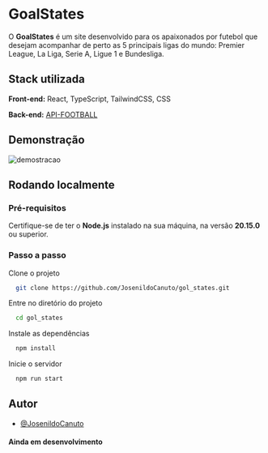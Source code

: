 
# GoalStates

O **GoalStates** é um site desenvolvido para os apaixonados por futebol que desejam acompanhar de perto as 5 principais ligas do mundo: Premier League, La Liga, Serie A, Ligue 1 e Bundesliga.


## Stack utilizada

**Front-end:** React, TypeScript, TailwindCSS, CSS

**Back-end:** [API-FOOTBALL](https://www.api-football.com/documentation-v3#section/Introduction)


## Demonstração

![demostracao](https://github.com/user-attachments/assets/2a901117-b3ed-48d2-86cb-eb95ff3ec006)


## Rodando localmente

### Pré-requisitos

Certifique-se de ter o **Node.js** instalado na sua máquina, na versão **20.15.0** ou superior.

### Passo a passo

Clone o projeto

```bash
  git clone https://github.com/JosenildoCanuto/gol_states.git
```

Entre no diretório do projeto

```bash
  cd gol_states
```

Instale as dependências

```bash
  npm install
```

Inicie o servidor

```bash
  npm run start
```


## Autor

- [@JosenildoCanuto](https://github.com/JosenildoCanuto)

#### Ainda em desenvolvimento
